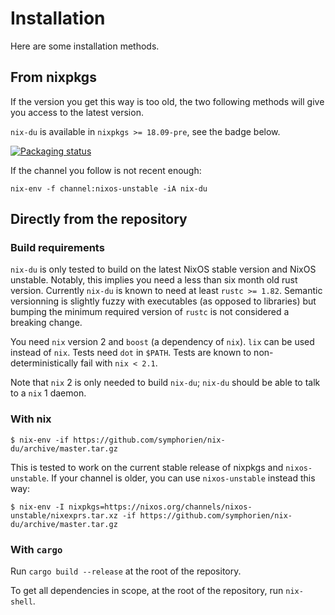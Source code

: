 # Installation
Here are some installation methods.

## From nixpkgs

If the version you get this way is too old, the two following methods will give you access to the latest version.

`nix-du` is available in `nixpkgs >= 18.09-pre`, see the badge below.

[![Packaging status](https://repology.org/badge/vertical-allrepos/nix-du.svg)](https://repology.org/metapackage/nix-du)

If the channel you follow is not recent enough:
```
nix-env -f channel:nixos-unstable -iA nix-du
```

## Directly from the repository
### Build requirements

`nix-du` is only tested to build on the latest NixOS stable version and NixOS unstable.
Notably, this implies you need a less than six month old rust version. Currently
`nix-du` is known to need at least `rustc >= 1.82`. Semantic versionning is
slightly fuzzy with executables (as opposed to libraries) but bumping the
minimum required version of `rustc` is not considered a breaking change.

You need `nix` version 2 and `boost` (a dependency of `nix`). `lix` can be used instead of `nix`.
Tests need `dot` in `$PATH`. Tests are known to non-deterministically fail with
`nix < 2.1`.

Note that `nix` 2 is only needed to build `nix-du`; `nix-du` should be able to talk to a
`nix` 1 daemon.

### With nix
```
$ nix-env -if https://github.com/symphorien/nix-du/archive/master.tar.gz
```
This is tested to work on the current stable release of nixpkgs and `nixos-unstable`.
If your channel is older, you can use `nixos-unstable` instead this way:
```
$ nix-env -I nixpkgs=https://nixos.org/channels/nixos-unstable/nixexprs.tar.xz -if https://github.com/symphorien/nix-du/archive/master.tar.gz
```
### With `cargo`

Run `cargo build --release` at the root of the repository.

To get all dependencies in scope, at the root of the repository, run
`nix-shell`.
